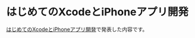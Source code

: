 # はじめてのXcodeとiPhoneアプリ開発

[はじめてのXcodeとiPhoneアプリ開発](http://www.kohanet.jp/kodomokai/detail/2)で発表した内容です。

